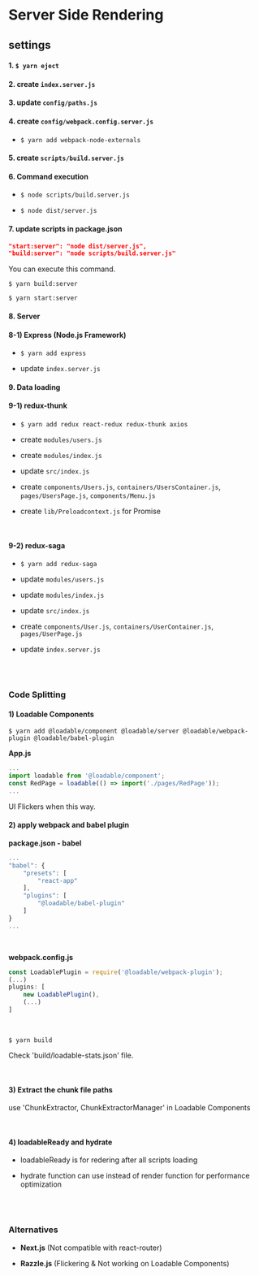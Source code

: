 # Server Side Rendering

## settings

#### 1. `$ yarn eject`

#### 2. create `index.server.js`

#### 3. update `config/paths.js`

#### 4. create `config/webpack.config.server.js`

- `$ yarn add webpack-node-externals`

#### 5. create `scripts/build.server.js`

#### 6. Command execution

- `$ node scripts/build.server.js`

- `$ node dist/server.js`

#### 7. update scripts in package.json

``` JSON
"start:server": "node dist/server.js",
"build:server": "node scripts/build.server.js"
```

You can execute this command.

`$ yarn build:server`

`$ yarn start:server`

#### 8. Server

#### 8-1) Express (Node.js Framework)

- `$ yarn add express`

- update `index.server.js`

#### 9. Data loading

#### 9-1) redux-thunk

- `$ yarn add redux react-redux redux-thunk axios`

- create `modules/users.js`

- create `modules/index.js`

- update `src/index.js`

- create `components/Users.js`, `containers/UsersContainer.js`, `pages/UsersPage.js`, `components/Menu.js`

- create `lib/Preloadcontext.js` for Promise
 
<br>

#### 9-2) redux-saga

- `$ yarn add redux-saga`

- update `modules/users.js`

- update `modules/index.js`

- update `src/index.js`

- create `components/User.js`, `containers/UserContainer.js`, `pages/UserPage.js` 

- update `index.server.js`

<br>
<br>

### Code Splitting

#### 1) Loadable Components

`$ yarn add @loadable/component @loadable/server @loadable/webpack-plugin @loadable/babel-plugin`

**App.js**

``` JavaScript
...
import loadable from '@loadable/component';
const RedPage = loadable(() => import('./pages/RedPage'));
...
```

UI Flickers when this way.

#### 2) apply webpack and babel plugin 

**package.json - babel**

``` JavaScript
...
"babel": {
    "presets": [
        "react-app"
    ],
    "plugins": [
        "@loadable/babel-plugin"
    ]
}
...
```

<br>

**webpack.config.js**

``` JavaScript
const LoadablePlugin = require('@loadable/webpack-plugin');
(...)
plugins: [
    new LoadablePlugin(),
    (...)
]
```

<br>

`$ yarn build`
 
Check 'build/loadable-stats.json' file.

<br>

#### 3) Extract the chunk file paths

use 'ChunkExtractor, ChunkExtractorManager' in Loadable Components

<br>

#### 4) loadableReady and hydrate

- loadableReady is for redering after all scripts loading

- hydrate function can use instead of render function for performance optimization

<br>
<br>

### Alternatives

- **Next.js** (Not compatible with react-router)

- **Razzle.js** (Flickering & Not working on Loadable Components)


